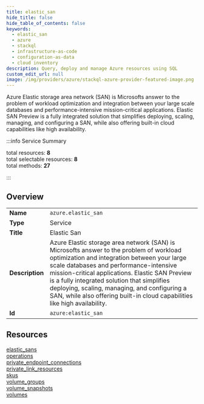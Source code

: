 ```yaml
---
title: elastic_san
hide_title: false
hide_table_of_contents: false
keywords:
  - elastic_san
  - azure
  - stackql
  - infrastructure-as-code
  - configuration-as-data
  - cloud inventory
description: Query, deploy and manage Azure resources using SQL
custom_edit_url: null
image: /img/providers/azure/stackql-azure-provider-featured-image.png
---
```


Azure Elastic storage area network (SAN) is Microsofts answer to the problem of workload optimization and integration between your large scale databases and performance-intensive mission-critical applications. Elastic SAN Preview is a fully integrated solution that simplifies deploying, scaling, managing, and configuring a SAN, while also offering built-in cloud capabilities like high availability.  
    
:::info Service Summary

<div class="row">
<div class="providerDocColumn">
<span>total resources:&nbsp;<b>8</b></span><br />
<span>total selectable resources:&nbsp;<b>8</b></span><br />
<span>total methods:&nbsp;<b>27</b></span><br />
</div>
</div>

:::

## Overview
<table><tbody>
<tr><td><b>Name</b></td><td><code>azure.elastic_san</code></td></tr>
<tr><td><b>Type</b></td><td>Service</td></tr>
<tr><td><b>Title</b></td><td>Elastic San</td></tr>
<tr><td><b>Description</b></td><td>Azure Elastic storage area network (SAN) is Microsofts answer to the problem of workload optimization and integration between your large scale databases and performance-intensive mission-critical applications. Elastic SAN Preview is a fully integrated solution that simplifies deploying, scaling, managing, and configuring a SAN, while also offering built-in cloud capabilities like high availability.</td></tr>
<tr><td><b>Id</b></td><td><code>azure:elastic_san</code></td></tr>
</tbody></table>

## Resources
<div class="row">
<div class="providerDocColumn">
<a href="/providers/azure/elastic_san/elastic_sans/">elastic_sans</a><br />
<a href="/providers/azure/elastic_san/operations/">operations</a><br />
<a href="/providers/azure/elastic_san/private_endpoint_connections/">private_endpoint_connections</a><br />
<a href="/providers/azure/elastic_san/private_link_resources/">private_link_resources</a><br />
</div>
<div class="providerDocColumn">
<a href="/providers/azure/elastic_san/skus/">skus</a><br />
<a href="/providers/azure/elastic_san/volume_groups/">volume_groups</a><br />
<a href="/providers/azure/elastic_san/volume_snapshots/">volume_snapshots</a><br />
<a href="/providers/azure/elastic_san/volumes/">volumes</a><br />
</div>
</div>
